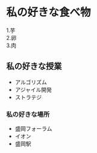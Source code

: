 # 私の好きな食べ物
 1.芋  
 2.卵  
 3.肉  
## 私の好きな授業
 - アルゴリズム  
 - アジャイル開発  
 - ストラテジ  
### 私の好きな場所
 - 盛岡フォーラム   
 -  イオン  
 - 盛岡駅